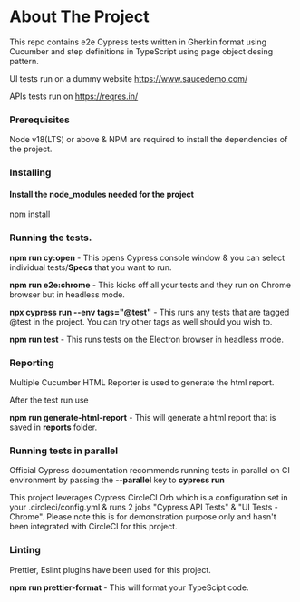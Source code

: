 # About The Project


This repo contains e2e Cypress tests written in Gherkin format using Cucumber and step definitions in TypeScript using page object desing pattern.

UI tests run on a dummy website https://www.saucedemo.com/

APIs tests run on https://reqres.in/

### Prerequisites

Node v18(LTS) or above & NPM are required to install the dependencies of the project.

### Installing 

#### Install the node_modules needed for the project

npm install 

### Running the tests.

**npm run cy:open** - This opens Cypress console window  & you can select individual tests/**Specs** that you want to run.

**npm run e2e:chrome** - This kicks off all your tests and they run on Chrome browser but in headless mode.

**npx cypress run --env tags="@test"** - This runs any tests that are tagged @test in the project. You can try other tags as well should you wish to.

**npm run test**  - This runs tests on the Electron browser in headless mode.

### Reporting 

Multiple Cucumber HTML Reporter is used to generate the html report. 

After the test run use

**npm run generate-html-report** - This will generate a html report that is saved in **reports** folder.

### Running tests in parallel 

Official Cypress documentation recommends running tests in parallel on CI environment by passing the **--parallel** key to **cypress run** 

This project leverages Cypress CircleCI Orb which is a configuration set in your .circleci/config.yml & runs 2 jobs "Cypress API Tests" &  "UI Tests - Chrome". Please note this is for demonstration purpose only and hasn't been integrated with CircleCI for this project.

### Linting 

Prettier, Eslint plugins have been used for this project.

**npm run prettier-format** - This will format your TypeScipt code.
